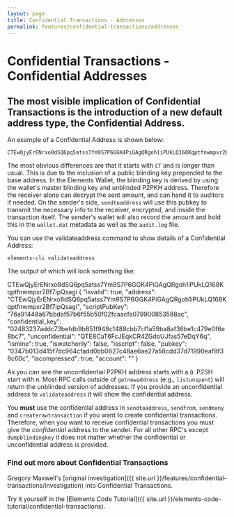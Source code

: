 ```yaml
---
layout: page
title: Confidential Transactions - Addresses
permalink: features/confidential-transactions/addresses
---
```


# Confidential Transactions - Confidential Addresses

## The most visible implication of Confidential Transactions is the introduction of a new default address type, the Confidential Address.

An example of a Confidential Address is shown below:

~~~~
CTEwQjyErENrxo8dSQ6pq5atss7Ym9S7P6GGK4PiGAgQRgoh1iPUkLQ168Kqptfnwmpxr2Bf7ipQsagi
~~~~

The most obvious differences are that it starts with ``CT`` and is longer than usual. This is due to the inclusion of a public blinding key prepended to the base address. In the Elements Wallet, the blinding key is derived by using the wallet's master blinding key and unblinded P2PKH address. Therefore the receiver alone can decrypt the sent amount, and can hand it to auditors if needed. On the sender's side, ``sendtoaddress`` will use this pubkey to transmit the necessary info to the receiver, encrypted, and inside the transaction itself. The sender's wallet will also record the amount and hold this in the ``wallet.dat`` metadata as well as the ``audit.log`` file.

You can use the validateaddress command to show details of a Confidential Address:

~~~~
elements-cli validateaddress 
~~~~

The output of which will look something like: 

<div class="console-output">
CTEwQjyErENrxo8dSQ6pq5atss7Ym9S7P6GGK4PiGAgQRgoh1iPUkLQ168Kqptfnwmpxr2Bf7ipQsagi
{
  "isvalid": true,
  "address": "CTEwQjyErENrxo8dSQ6pq5atss7Ym9S7P6GGK4PiGAgQRgoh1iPUkLQ168Kqptfnwmpxr2Bf7ipQsagi",
  "scriptPubKey": "76a91448a67bbdaf57b6f55b50f02fcaacfa079900853588ac",
  "confidential_key": "02483237addc73befdb9b851f948c1488cbb7cf1a59ba8af36be1c479e0f6e8bc7",
  "unconfidential": "QTE8CaT6FcJEqkCR4ZGdoUJfas57eDqY6q",
  "ismine": true,
  "iswatchonly": false,
  "isscript": false,
  "pubkey": "0347b013d415f7dc964cfadd0bb0627c48ae6ae27a58cdd37d71990eaf8f38c60c",
  "iscompressed": true,
  "account": ""
}
</div>

As you can see the unconfidential P2PKH address starts with a `Q`. P2SH start with `H`. Most RPC calls outside of ``getnewaddress`` (e.g., ``listunspent``) will return the unblinded version of addresses. If you provide an unconfidential address to ``validateaddress`` it will show the confidential address.

You **must** use the confidential address in ``sendtoaddress``, ``sendfrom``, ``sendmany`` and ``createrawtransaction`` if you want to create confidential transactions. Therefore, when you want to receive confidential transactions you must give the *confidential* address to the sender. For all other RPC's except ``dumpblindingkey`` it does not matter whether the confidential or unconfidential address is provided.

### Find out more about Confidential Transactions

Gregory Maxwell's [original investigation]({{ site.url }}/features/confidential-transactions/investigation) into Confidential Transactions.

Try it yourself in the [Elements Code Tutorial]({{ site.url }}/elements-code-tutorial/confidential-transactions).


